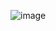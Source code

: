 ![image](https://user-images.githubusercontent.com/92051961/189174230-20b1345b-2b8f-4973-bb3d-9919500fcdf8.png)
